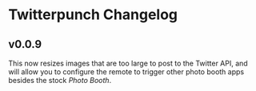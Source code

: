 # Twitterpunch Changelog

## v0.0.9

This now resizes images that are too large to post to the Twitter API, and will
allow you to configure the remote to trigger other photo booth apps besides
the stock *Photo Booth*.
